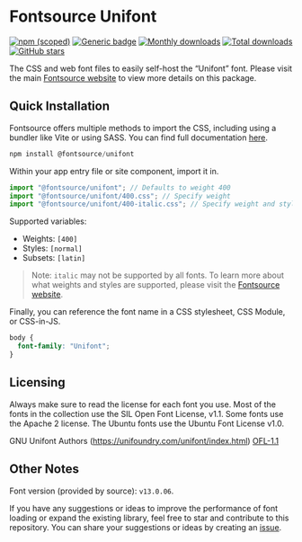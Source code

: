 # Fontsource Unifont

[![npm (scoped)](https://img.shields.io/npm/v/@fontsource/unifont?color=brightgreen)](https://www.npmjs.com/package/@fontsource/unifont) [![Generic badge](https://img.shields.io/badge/fontsource-passing-brightgreen)](https://github.com/fontsource/fontsource) [![Monthly downloads](https://badgen.net/npm/dm/@fontsource/unifont)](https://github.com/fontsource/fontsource) [![Total downloads](https://badgen.net/npm/dt/@fontsource/unifont)](https://github.com/fontsource/fontsource) [![GitHub stars](https://img.shields.io/github/stars/fontsource/fontsource.svg?style=social&label=Star)](https://github.com/fontsource/fontsource/stargazers)

The CSS and web font files to easily self-host the “Unifont” font. Please visit the main [Fontsource website](https://fontsource.org/fonts/unifont) to view more details on this package.

## Quick Installation

Fontsource offers multiple methods to import the CSS, including using a bundler like Vite or using SASS. You can find full documentation [here](https://fontsource.org/docs/getting-started/introduction).

```javascript
npm install @fontsource/unifont
```

Within your app entry file or site component, import it in.

```javascript
import "@fontsource/unifont"; // Defaults to weight 400
import "@fontsource/unifont/400.css"; // Specify weight
import "@fontsource/unifont/400-italic.css"; // Specify weight and style
```

Supported variables:
- Weights: `[400]`
- Styles: `[normal]`
- Subsets: `[latin]`

> Note: `italic` may not be supported by all fonts. To learn more about what weights and styles are supported, please visit the [Fontsource website](https://fontsource.org/fonts/unifont).

Finally, you can reference the font name in a CSS stylesheet, CSS Module, or CSS-in-JS.

```css
body {
  font-family: "Unifont";
}
```

## Licensing
Always make sure to read the license for each font you use. Most of the fonts in the collection use the SIL Open Font License, v1.1. Some fonts use the Apache 2 license. The Ubuntu fonts use the Ubuntu Font License v1.0.

GNU Unifont Authors (https://unifoundry.com/unifont/index.html)
[OFL-1.1](https://unifoundry.com/OFL-1.1.txt)

## Other Notes
Font version (provided by source): `v13.0.06`.

If you have any suggestions or ideas to improve the performance of font loading or expand the existing library, feel free to star and contribute to this repository. You can share your suggestions or ideas by creating an [issue](https://github.com/fontsource/fontsource/issues).